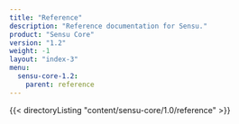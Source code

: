 ```yaml
---
title: "Reference"
description: "Reference documentation for Sensu."
product: "Sensu Core"
version: "1.2"
weight: -1
layout: "index-3"
menu:
  sensu-core-1.2:
    parent: reference
---
```


{{< directoryListing "content/sensu-core/1.0/reference" >}}
